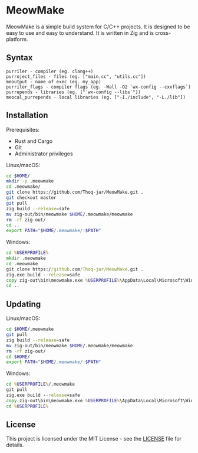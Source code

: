 # MeowMake

MeowMake is a simple build system for C/C++ projects. It is designed to be easy to use and easy to understand.
It is written in Zig and is cross-platform.

## Syntax
```meowfile
purriler - compiler (eg. clang++)
purroject_files - files (eg. ["main.cc", "utils.cc"])
meoutput - name of exec (eg. my_app)
purriler_flags - compiler flags (eg. -Wall -O2 `wx-config --cxxflags`)
purrepends - libraries (eg. ["`wx-config --libs`"])
meocal_purrepends - local libraries (eg. ["-I./include", "-L./lib"])
```

## Installation
Prerequisites:
- Rust and Cargo
- Git
- Administrator privileges

Linux/macOS:
```bash
cd $HOME/
mkdir -p .meowmake
cd .meowmake/
git clone https://github.com/Thoq-jar/MeowMake.git .
git checkout master
git pull
zig build --release=safe
mv zig-out/bin/meowmake $HOME/.meowmake/meowmake
rm -rf zig-out/
cd ..
export PATH="$HOME/.meowmake/:$PATH"
```

Windows:
```cmd
cd %USERPROFILE%
mkdir .meowmake
cd .meowmake
git clone https://github.com/Thoq-jar/MeowMake.git .
zig.exe build --release=safe
copy zig-out\bin\meowmake.exe %USERPROFILE%\AppData\Local\Microsoft\WindowsApps
cd ..
```

## Updating
Linux/macOS:
```bash
cd $HOME/.meowmake
git pull
zig build --release=safe
mv zig-out/bin/meowmake $HOME/.meowmake/meowmake
rm -rf zig-out/
cd $HOME/
export PATH="$HOME/.meowmake/:$PATH"
```

Windows:
```cmd
cd %USERPROFILE%/.meowmake
git pull
zig.exe build --release=safe
copy zig-out\bin\meowmake.exe %USERPROFILE%\AppData\Local\Microsoft\WindowsApps
cd %USERPROFILE%
```

## License
This project is licensed under the MIT License - see the [LICENSE](LICENSE) file for details.
